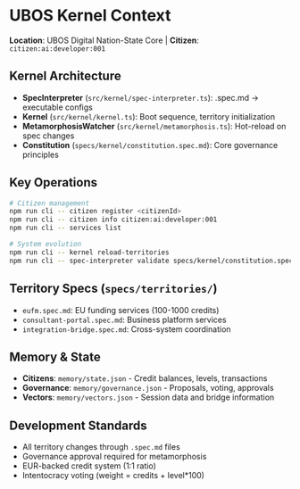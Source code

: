 # UBOS Kernel Context
**Location**: UBOS Digital Nation-State Core | **Citizen**: `citizen:ai:developer:001`

## **Kernel Architecture**
- **SpecInterpreter** (`src/kernel/spec-interpreter.ts`): .spec.md → executable configs
- **Kernel** (`src/kernel/kernel.ts`): Boot sequence, territory initialization  
- **MetamorphosisWatcher** (`src/kernel/metamorphosis.ts`): Hot-reload on spec changes
- **Constitution** (`specs/kernel/constitution.spec.md`): Core governance principles

## **Key Operations**
```bash
# Citizen management
npm run cli -- citizen register <citizenId>
npm run cli -- citizen info citizen:ai:developer:001
npm run cli -- services list

# System evolution
npm run cli -- kernel reload-territories
npm run cli -- spec-interpreter validate specs/kernel/constitution.spec.md
```

## **Territory Specs** (`specs/territories/`)
- `eufm.spec.md`: EU funding services (100-1000 credits)
- `consultant-portal.spec.md`: Business platform services
- `integration-bridge.spec.md`: Cross-system coordination

## **Memory & State**
- **Citizens**: `memory/state.json` - Credit balances, levels, transactions
- **Governance**: `memory/governance.json` - Proposals, voting, approvals  
- **Vectors**: `memory/vectors.json` - Session data and bridge information

## **Development Standards**
- All territory changes through `.spec.md` files
- Governance approval required for metamorphosis
- EUR-backed credit system (1:1 ratio)
- Intentocracy voting (weight = credits + level*100)